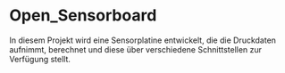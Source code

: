 # Open_Sensorboard

In diesem Projekt wird eine Sensorplatine entwickelt, die die Druckdaten aufnimmt, 
berechnet und diese über verschiedene Schnittstellen zur Verfügung stellt. 
